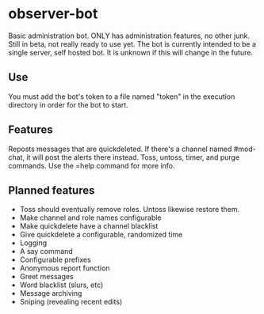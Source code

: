 # observer-bot
Basic administration bot. ONLY has administration features, no other junk.
Still in beta, not really ready to use yet.
The bot is currently intended to be a single server, self hosted bot. It is unknown if this will change in the future.

## Use
You must add the bot's token to a file named "token" in the execution directory in order for the bot to start.

## Features
Reposts messages that are quickdeleted. If there's a channel named #mod-chat, it will post the alerts there instead.
Toss, untoss, timer, and purge commands.
Use the =help command for more info.

## Planned features
* Toss should eventually remove roles. Untoss likewise restore them.
* Make channel and role names configurable
* Make quickdelete have a channel blacklist
* Give quickdelete a configurable, randomized time
* Logging
* A say command
* Configurable prefixes
* Anonymous report function
* Greet messages
* Word blacklist (slurs, etc)
* Message archiving
* Sniping (revealing recent edits)
